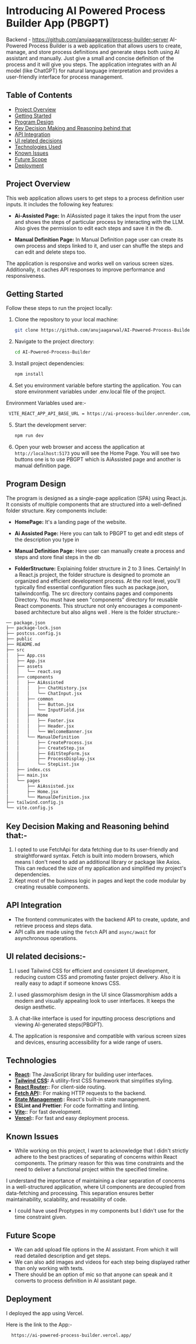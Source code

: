 # Introducing AI Powered Process Builder App (PBGPT)
Backend - https://github.com/anujaagarwal/process-builder-server
AI-Powered Process Builder is a web application that allows users to create, manage, and store process definitions and generate steps both using AI assistant and manually. Just give a small and concise definition of the process and it will give you steps. The application integrates with an AI model (like ChatGPT) for natural language interpretation and provides a user-friendly interface for process management.

## Table of Contents

- [Project Overview](#project-overview)
- [Getting Started](#getting-started)
- [Program Design](#program-design)
- [Key Decision Making and Reasoning behind that](#decisions)
- [API Integration](#api-integration)
- [UI related decisions](#ui-related-decisions)
- [Technologies Used](#technologies-used)
- [Known Issues](#known-issues)
- [Future Scope](#future-scope)
- [Deployment](#Deployment)

## Project Overview

This web application allows users to get steps to a process definition user inputs. It includes the following key features:

- **Ai-Assisted Page:** In AIAssisted page it takes the input from the user and shows the steps of particular process by interacting with the LLM. Also gives the permission to edit each steps and save it in the db.

- **Manual Definition Page:** In Manual Definition page user can create its own process and steps linked to it, and user can shuffle the steps and can edit and delete steps too.

The application is responsive and works well on various screen sizes. Additionally, it caches API responses to improve performance and responsiveness.

## Getting Started

Follow these steps to run the project locally:

1. Clone the repository to your local machine:

   ```bash
   git clone https://github.com/anujaagarwal/AI-Powered-Process-Builder.git
   ```

2. Navigate to the project directory:

   ```bash
   cd AI-Powered-Process-Builder
   ```

3. Install project dependencies:

   ```bash
   npm install

   ```

4. Set you environment variable before starting the application. You can store environment variables under .env.local file of the project.

Environment Variables used are:-

```bash
 VITE_REACT_APP_API_BASE_URL = https://ai-process-builder.onrender.com/api
```

5. Start the development server:

   ```bash
   npm run dev

   ```

6. Open your web browser and access the application at `http://localhost:5173` you will see the Home Page. You will see two buttons one is to use PBGPT which is AiAssisted page and another is manual definition page.

## Program Design

The program is designed as a single-page application (SPA) using React.js. It consists of multiple components that are structured into a well-defined folder structure. Key components include:

- **HomePage:** It's a landing page of the website.

- **Ai Assisted Page:** Here you can talk to PBGPT to get and edit steps of the description you type in

- **Manual Definition Page:** Here user can manually create a process and steps and store final steps in the db

- **FolderStructure:** Explaining folder structure in 2 to 3 lines. Certainly! In a React.js project, the folder structure is designed to promote an organized and efficient development process. At the root level, you'll typically find essential configuration files such as package.json, tailwindconfig. The src directory contains pages and components Directory. You must have seen "components" directory for reusable React components. This structure not only encourages a component-based architecture but also aligns well .
  Here is the folder structure:-

```bash
── package.json
├── package-lock.json
├── postcss.config.js
├── public
├── README.md
├── src
│   ├── App.css
│   ├── App.jsx
│   ├── assets
│   │   └── react.svg
│   ├── components
│   │   ├── AiAssisted
│   │   │   ├── ChatHistory.jsx
│   │   │   └── ChatInput.jsx
│   │   ├── common
│   │   │   ├── Button.jsx
│   │   │   └── InputField.jsx
│   │   ├── Home
│   │   │   ├── Footer.jsx
│   │   │   ├── Header.jsx
│   │   │   └── WelcomeBanner.jsx
│   │   └── ManualDefinition
│   │       ├── CreateProcess.jsx
│   │       ├── CreateStep.jsx
│   │       ├── EditStepForm.jsx
│   │       ├── ProcessDisplay.jsx
│   │       └── StepList.jsx
│   ├── index.css
│   ├── main.jsx
│   └── pages
│       ├── AiAssisted.jsx
│       ├── Home.jsx
│       └── ManualDefinition.jsx
├── tailwind.config.js
└── vite.config.js

```

## Key Decision Making and Reasoning behind that:-

1. I opted to use FetchApi for data fetching due to its user-friendly and straightforward syntax. Fetch is built into modern browsers, which means I don't need to add an additional library or package like Axios. This can reduced the size of my application and simplified my project's dependencies.
2. Kept most of the business logic in pages and kept the code modular by creating reusable components.

## API Integration

- The frontend communicates with the backend API to create, update, and retrieve process and steps data.
- API calls are made using the `fetch` API and `async/await` for asynchronous operations.

## UI related decisions:-

1. I used Tailwind CSS for efficient and consistent UI development, reducing custom CSS and promoting faster project delivery. Also it is really easy to adapt if someone knows CSS.

2. I used glassmorphism design in the UI since Glassmorphism adds a modern and visually appealing look to user interfaces. It keeps the design aesthetic.

3. A chat-like interface is used for inputting process descriptions and viewing AI-generated steps(PBGPT).
4. The application is responsive and compatible with various screen sizes and devices, ensuring accessibility for a wide range of users.

## Technologies

- **[React](https://react.dev/):** The JavaScript library for building user interfaces.
- **[Tailwind CSS](https://tailwindcss.com/):** A utility-first CSS framework that simplifies styling.
- **[React Router](https://reactrouter.com/en/main):**: For client-side routing.
- **[Fetch API](https://developer.mozilla.org/en-US/docs/Web/API/Fetch_API):**: For making HTTP requests to the backend.
- **[State Management](https://legacy.reactjs.org/docs/hooks-state.html):**: React's built-in state management.
- **ESLint and Prettier**: For code formatting and linting.
- **[Vite](https://vitejs.dev/):**: For fast development.
- **[Vercel](https://vercel.com/):**: For fast and easy deployment process.

## Known Issues

- While working on this project, I want to acknowledge that I didn't strictly adhere to the best practices of separating of concerns within React components. The primary reason for this was time constraints and the need to deliver a functional project within the specified timeline.

I understand the importance of maintaining a clear separation of concerns in a well-structured application, where UI components are decoupled from data-fetching and processing. This separation ensures better maintainability, scalability, and reusability of code.

- I could have used Proptypes in my components but I didn't use for the time constraint given.

## Future Scope

- We can add upload file options in the AI assistant. From which it will read detailed description and get steps.
- We can also add images and videos for each step being displayed rather than only working with texts.
- There should be an option of mic so that anyone can speak and it converts to process definition in AI assistant page.

## Deployment

I deployed the app using Vercel.

Here is the link to the App:-

```bash
  https://ai-powered-process-builder.vercel.app/

```
